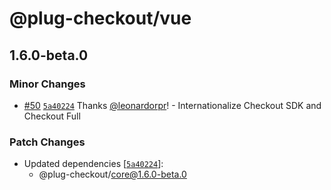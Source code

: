 # @plug-checkout/vue

## 1.6.0-beta.0

### Minor Changes

- [#50](https://github.com/plughacker/plug-checkout/pull/50) [`5a40224`](https://github.com/plughacker/plug-checkout/commit/5a4022433d15acd95461032b313be5048d85c158) Thanks [@leonardorpr](https://github.com/leonardorpr)! - Internationalize Checkout SDK and Checkout Full

### Patch Changes

- Updated dependencies [[`5a40224`](https://github.com/plughacker/plug-checkout/commit/5a4022433d15acd95461032b313be5048d85c158)]:
  - @plug-checkout/core@1.6.0-beta.0
